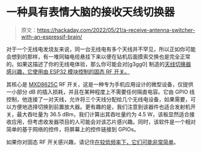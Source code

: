 # 一种具有表情大脑的接收天线切换器

> 原文：<https://hackaday.com/2022/05/21/a-receive-antenna-switcher-with-an-espressif-brain/>

对于一个无线电发烧友来说，同一台无线电有多个天线并不罕见，所以正如你可能会想到的那样，有一堆同轴电缆悬挂下来以便在钻机后面摸索交换也是完全正常的。如果这描述了你的无线电体验，那么你可能会对[g3gg0] 制造的[天线切换器感兴趣，它使用由 ESP32 模块控制的固态 RF 开关。](https://www.g3gg0.de/wordpress/rf/an-esp32-based-rf-antenna-matrix/)

其核心是 [MXD8625C](https://lcsc.com/product-detail/RF-Switches_Maxscend-MXD8625C_C285546.html) RF 开关，这是一种专为手机应用设计的微型设备，仅提供一小部分 dB 的插入损耗，并且在某种程度上不需要任何隔直电容。它由 GPIO 线控制，他连接了一对天线，允许将三个天线分配给几个无线电设备，如果需要，可以方便地选择切换到前置放大器。更有趣的是，我们注意到该器件也适合发射机开关，最大吞吐量为 36.5 dBm，我们计算出其吞吐量约为 4.5 W，该板显然适合接收应用，但考虑收发器项目的人可能会对该芯片感兴趣。同时，该软件是一个相对简单的基于网络的控件，将屏幕上的控件链接到 GPIOs。

如果你对固态 RF 开关感兴趣，请记住[在较低频率下，它们可能非常简单](https://hackaday.com/2021/10/24/is-a-diode-a-switch/)。